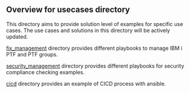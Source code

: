 Overview for usecases directory
-----------------------------------------

This directory aims to provide solution level of examples for specific use cases. The use cases and solutions in this directory will be actively updated.

[fix_management](./fix_management) directory provides different playbooks to manage IBM i PTF and PTF groups. 

[security_management](./security_management) directory provides different playbooks for security compliance checking examples.

[cicd](./cicd-cli) directory provides an example of CICD process with ansible.
